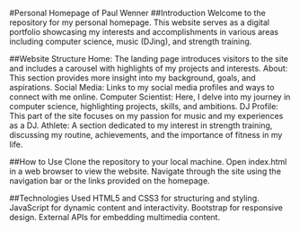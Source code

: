 #Personal Homepage of Paul Wenner
##Introduction
Welcome to the repository for my personal homepage. This website serves as a digital portfolio showcasing my interests and accomplishments in various areas including computer science, music (DJing), and strength training.

##Website Structure
Home: The landing page introduces visitors to the site and includes a carousel with highlights of my projects and interests.
About: This section provides more insight into my background, goals, and aspirations.
Social Media: Links to my social media profiles and ways to connect with me online.
Computer Scientist: Here, I delve into my journey in computer science, highlighting projects, skills, and ambitions.
DJ Profile: This part of the site focuses on my passion for music and my experiences as a DJ.
Athlete: A section dedicated to my interest in strength training, discussing my routine, achievements, and the importance of fitness in my life.

##How to Use
Clone the repository to your local machine.
Open index.html in a web browser to view the website.
Navigate through the site using the navigation bar or the links provided on the homepage.


##Technologies Used
HTML5 and CSS3 for structuring and styling.
JavaScript for dynamic content and interactivity.
Bootstrap for responsive design.
External APIs for embedding multimedia content.
